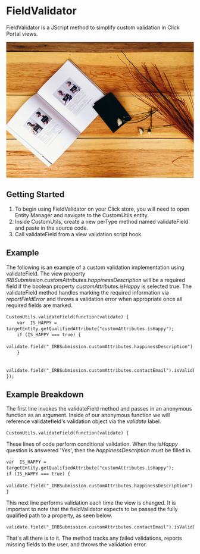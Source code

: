FieldValidator
==============

FieldValidator is a JScript method to simplify custom validation in
Click Portal views.

![FieldValidator](./validator.jpg)


Getting Started
---------------

1. To begin using FieldValidator on your Click store, you will need to open
Entity Manager and navigate to the CustomUtils entity.
2. Inside CustomUtils, create a new perType method named validateField and paste
in the source code.
3. Call validateField from a view validation script hook.

Example
-------

The following is an example of a custom validation implementation using
validateField. The view property _IRBSubmission.customAttributes.happinessDescription_ will be a required field if the boolean property
_customAttributes.isHappy_ is selected true. The validateField method
handles marking the required information via _reportFieldError_ and
throws a validation error when appropriate once all required fields are
marked.

    CustomUtils.validateField(function(validate) {
        var  IS_HAPPY = targetEntity.getQualifiedAttribute("customAttributes.isHappy");
        if (IS_HAPPY === true) {
            validate.field("_IRBSubmission.customAttributes.happinessDescription").isNotNull();
        }

        validate.field("_IRBSubmission.customAttributes.contactEmail").isValidEmailFormat();
    });


Example Breakdown
-----------------

The first line  invokes
the validateField method and passes in an anonymous function as an
argument. Inside of our anonymous function we will reference
validatefield's validation object via the _validate_ label.

    CustomUtils.validateField(function(validate) {

These lines of code perform conditional validation. When the _isHappy_ question is answered 'Yes', then the _happinessDescription_ must be filled in.

    var  IS_HAPPY = targetEntity.getQualifiedAttribute("customAttributes.isHappy");
    if (IS_HAPPY === true) {
        validate.field("_IRBSubmission.customAttributes.happinessDescription").isNotNull();
    }

This next line performs validation each time the view is changed. It is
important to note that the fieldValidator expects to be passed the fully
qualified path to a property, as seen below.

    validate.field("_IRBSubmission.customAttributes.contactEmail").isValidEmailFormat();

That's all there is to it. The method tracks any failed validations,
reports missing fields to the user, and throws the validation error.
